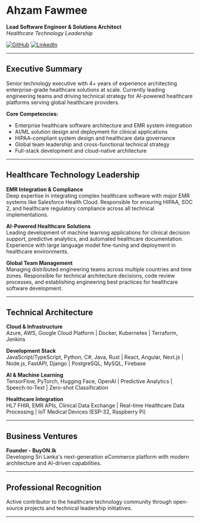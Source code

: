 # Ahzam Fawmee
**Lead Software Engineer & Solutions Architect**  
*Healthcare Technology Leadership*

[![GitHub](https://img.shields.io/badge/GitHub-Follow-black?style=flat&logo=github)](https://github.com/Ahzaam)
[![LinkedIn](https://img.shields.io/badge/LinkedIn-Profile-blue?style=flat&logo=linkedin)](https://linkedin.com/in/ahzaam)

---

## Executive Summary

Senior technology executive with 4+ years of experience architecting enterprise-grade healthcare solutions at scale. Currently leading engineering teams and driving technical strategy for AI-powered healthcare platforms serving global healthcare providers.

**Core Competencies:**
- Enterprise healthcare software architecture and EMR system integration
- AI/ML solution design and deployment for clinical applications  
- HIPAA-compliant system design and healthcare data governance
- Global team leadership and cross-functional technical strategy
- Full-stack development and cloud-native architecture

---

## Healthcare Technology Leadership

**EMR Integration & Compliance**  
Deep expertise in integrating complex healthcare software with major EMR systems like Salesforce Health Cloud. Responsible for ensuring HIPAA, SOC 2, and healthcare regulatory compliance across all technical implementations.

**AI-Powered Healthcare Solutions**  
Leading development of machine learning applications for clinical decision support, predictive analytics, and automated healthcare documentation. Experience with large language model fine-tuning and deployment in healthcare environments.

**Global Team Management**  
Managing distributed engineering teams across multiple countries and time zones. Responsible for technical architecture decisions, code review processes, and establishing engineering best practices for healthcare software development.

---

## Technical Architecture

**Cloud & Infrastructure**  
Azure, AWS, Google Cloud Platform | Docker, Kubernetes | Terraform, Jenkins

**Development Stack**  
JavaScript/TypeScript, Python, C#, Java, Rust | React, Angular, Next.js | Node.js, FastAPI, Django | PostgreSQL, MySQL, Firebase

**AI & Machine Learning**  
TensorFlow, PyTorch, Hugging Face, OpenAI | Predictive Analytics | Speech-to-Text | Zero-shot Classification

**Healthcare Integration**  
HL7 FHIR, EMR APIs, Clinical Data Exchange | Real-time Healthcare Data Processing | IoT Medical Devices (ESP-32, Raspberry Pi)

---

## Business Ventures

**Founder - BuyON.lk**  
Developing Sri Lanka's next-generation eCommerce platform with modern architecture and AI-driven capabilities.

---

## Professional Recognition

Active contributor to the healthcare technology community through open-source projects and technical leadership initiatives.

---
